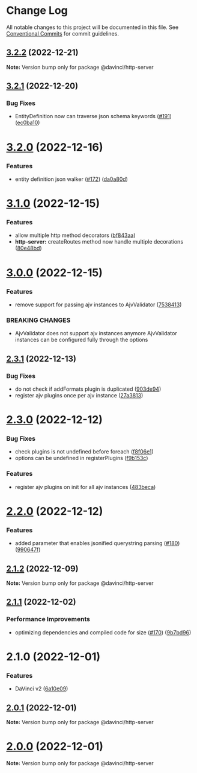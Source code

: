 # Change Log

All notable changes to this project will be documented in this file.
See [Conventional Commits](https://conventionalcommits.org) for commit guidelines.

## [3.2.2](https://github.com/HPInc/davinci/compare/@davinci/http-server@3.2.1...@davinci/http-server@3.2.2) (2022-12-21)

**Note:** Version bump only for package @davinci/http-server





## [3.2.1](https://github.com/HPInc/davinci/compare/@davinci/http-server@3.2.0...@davinci/http-server@3.2.1) (2022-12-20)


### Bug Fixes

* EntityDefinition now can traverse json schema keywords ([#191](https://github.com/HPInc/davinci/issues/191)) ([ec0ba10](https://github.com/HPInc/davinci/commit/ec0ba1084fe0126e920d324b21bfa42af5639dc3))





# [3.2.0](https://github.com/HPInc/davinci/compare/@davinci/http-server@3.1.0...@davinci/http-server@3.2.0) (2022-12-16)


### Features

* entity definition json walker ([#172](https://github.com/HPInc/davinci/issues/172)) ([da0a80d](https://github.com/HPInc/davinci/commit/da0a80dde0dee79bb3a21407afc0ea70909fd30b))





# [3.1.0](https://github.com/HPInc/davinci/compare/@davinci/http-server@3.0.0...@davinci/http-server@3.1.0) (2022-12-15)


### Features

* allow multiple http method decorators ([bf843aa](https://github.com/HPInc/davinci/commit/bf843aa30941c1e98af1a41db6556b85bd4c3513))
* **http-server:** createRoutes method now handle multiple decorations ([80e48bd](https://github.com/HPInc/davinci/commit/80e48bd7f67e435f16bfd6541e9eec309320ea53))





# [3.0.0](https://github.com/HPInc/davinci/compare/@davinci/http-server@2.3.1...@davinci/http-server@3.0.0) (2022-12-15)


### Features

* remove support for passing ajv instances to AjvValidator ([7538413](https://github.com/HPInc/davinci/commit/7538413ef454350bf22c38e6c3559a3ddae35c20))


### BREAKING CHANGES

* AjvValidator does not support ajv instances anymore
AjvValidator instances can be configured fully through the options





## [2.3.1](https://github.com/HPInc/davinci/compare/@davinci/http-server@2.3.0...@davinci/http-server@2.3.1) (2022-12-13)


### Bug Fixes

* do not check if addFormats plugin is duplicated ([903de94](https://github.com/HPInc/davinci/commit/903de947c31c7955daa4c7d974e104e26f63fbc2))
* register ajv plugins once per ajv instance ([27a3813](https://github.com/HPInc/davinci/commit/27a381349e1014d4efedfebc2e78739f0abd033e))





# [2.3.0](https://github.com/HPInc/davinci/compare/@davinci/http-server@2.2.0...@davinci/http-server@2.3.0) (2022-12-12)


### Bug Fixes

* check plugins is not undefined before foreach ([f8f06e1](https://github.com/HPInc/davinci/commit/f8f06e19da649d28cc3b186b82e0a4be87934039))
* options can be undefined in registerPlugins ([f9b153c](https://github.com/HPInc/davinci/commit/f9b153c1c5809c6cad9b6bbbdca7c6fe005c9c2c))


### Features

* register ajv plugins on init for all ajv instances ([483beca](https://github.com/HPInc/davinci/commit/483beca46bb1b84edcdf9f04bf0680443fa44d8e))





# [2.2.0](https://github.com/HPInc/davinci/compare/@davinci/http-server@2.1.2...@davinci/http-server@2.2.0) (2022-12-12)


### Features

* added parameter that enables jsonified querystring parsing ([#180](https://github.com/HPInc/davinci/issues/180)) ([990647f](https://github.com/HPInc/davinci/commit/990647f1d38cb674a42da56d699055afa7b61714))





## [2.1.2](https://github.com/HPInc/davinci/compare/@davinci/http-server@2.1.1...@davinci/http-server@2.1.2) (2022-12-09)

**Note:** Version bump only for package @davinci/http-server





## [2.1.1](https://github.com/HPInc/davinci/compare/@davinci/http-server@2.1.0...@davinci/http-server@2.1.1) (2022-12-02)


### Performance Improvements

* optimizing dependencies and compiled code for size ([#170](https://github.com/HPInc/davinci/issues/170)) ([9b7bd96](https://github.com/HPInc/davinci/commit/9b7bd96654479b8dd03faeb56e70476b15d4420f))





# 2.1.0 (2022-12-01)


### Features

* DaVinci v2 ([6a10e09](https://github.com/HPInc/davinci/commit/6a10e09e22c8561ee8d54c93d4fb8c7fe0d564a9))





## [2.0.1](https://github.com/HPInc/davinci/compare/@davinci/http-server@2.0.0-next.24...@davinci/http-server@2.0.1) (2022-12-01)

**Note:** Version bump only for package @davinci/http-server





# [2.0.0](https://github.com/HPInc/davinci/compare/@davinci/http-server@2.0.0-next.24...@davinci/http-server@2.0.0) (2022-12-01)

**Note:** Version bump only for package @davinci/http-server
